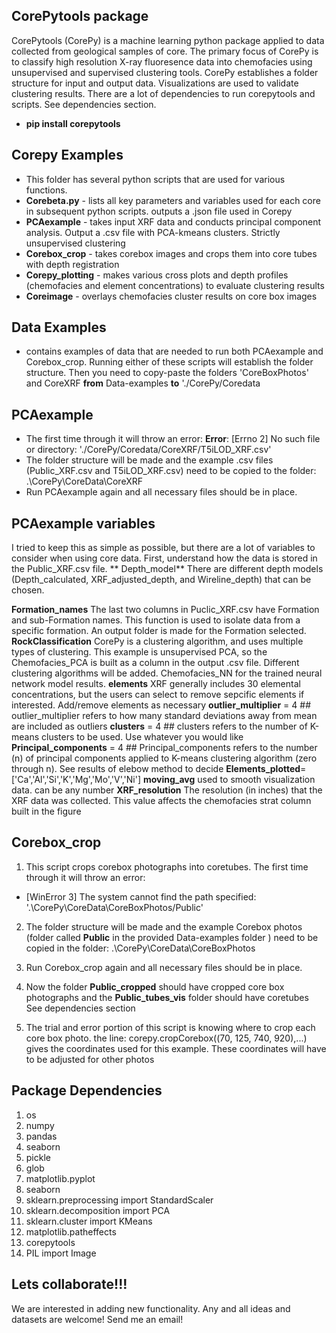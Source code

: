 ## CorePytools package
CorePytools (CorePy) is a machine learning python package applied to data collected from geological samples of core. The primary focus of CorePy is to classify high resolution 
X-ray fluoresence data into chemofacies using unsupervised and supervised clustering tools. CorePy establishes a folder structure for input and output data. Visualizations are used to validate clustering results. There are a lot of dependencies to run corepytools and scripts. See dependencies section.

- **pip install corepytools**

## Corepy Examples
- This folder has several python scripts that are used for various functions.
 - **Corebeta.py** - lists all key parameters and variables used for each core in subsequent python scripts. outputs a .json file used in Corepy  
 - **PCAexample** - takes input XRF data and conducts principal component analysis. Output a .csv file with PCA-kmeans clusters. Strictly unsupervised clustering
 - **Corebox_crop** - takes corebox images and crops them into core tubes with depth registration
 - **Corepy_plotting** - makes various cross plots and depth profiles (chemofacies and element concentrations) to evaluate clustering results
 - **Coreimage** - overlays chemofacies cluster results on core box images  

## Data Examples
- contains examples of data that are needed to run both PCAexample and Corebox_crop. Running either of these scripts will establish the folder structure. Then you need to copy-paste the folders 'CoreBoxPhotos' and CoreXRF **from** Data-examples **to** './CorePy/Coredata

## PCAexample
- The first time through it will throw an error:
 **Error**: [Errno 2] No such file or directory: './CorePy/Coredata/CoreXRF/T5iLOD_XRF.csv'
- The folder structure will be made and the example .csv files (Public_XRF.csv and T5iLOD_XRF.csv) need to be copied to the folder: .\CorePy\CoreData\CoreXRF
- Run PCAexample again and all necessary files should be in place.

## PCAexample variables
I tried to keep this as simple as possible, but there are a lot of variables to consider when using core data. First, understand how the data is stored
in the Public_XRF.csv file. 
** Depth_model** There are different depth models (Depth_calculated, XRF_adjusted_depth, and Wireline_depth) that can be chosen.

**Formation_names** The last two columns in Puclic_XRF.csv have Formation and sub-Formation names. This function is used to isolate data from a specific formation.
An output folder is made for the Formation selected.
**RockClassification** CorePy is a clustering algorithm, and uses multiple types of clustering. This example is unsupervised PCA, so the Chemofacies_PCA is built as a column in the output .csv file.
Different clustering algorithms will be added. Chemofacies_NN for the trained neural network model results.
**elements** XRF generally includes 30 elemental concentrations, but the users can select to remove sepcific elements if interested. Add/remove elements as necessary
**outlier_multiplier** = 4 ## outlier_multiplier refers to how many standard deviations away from mean are included as outliers
**clusters** = 4 ## clusters refers to the number of K-means clusters to be used. Use whatever you would like
**Principal_components** = 4 ## Principal_components refers to the number (n) of principal components applied to K-means clustering algorithm (zero through n). See results of elebow method to decide
**Elements_plotted**=['Ca','Al','Si','K','Mg','Mo','V','Ni']
**moving_avg** used to smooth visualization data. can be any number
**XRF_resolution** The resolution (in inches) that the XRF data was collected. This value affects the chemofacies strat column built in the figure

## Corebox_crop
1) This script crops corebox photographs into coretubes. The first time through it will throw an error:
 - [WinError 3] The system cannot find the path specified: '.\\CorePy\\CoreData\\CoreBoxPhotos/Public'
 
2) The folder structure will be made and the example Corebox photos (folder called **Public** in the provided Data-examples folder ) need to be copied in the folder: .\CorePy\CoreData\CoreBoxPhotos

3) Run Corebox_crop again and all necessary files should be in place.

4) Now the folder **Public_cropped** should have cropped core box photographs and the **Public_tubes_vis** folder should have coretubes 
See dependencies section

5) The trial and error portion of this script is knowing where to crop each core box photo. the line: corepy.cropCorebox((70, 125, 740, 920),...) gives the coordinates used for this example. These coordinates will have to be adjusted for other photos 

## Package Dependencies

1) os
2) numpy
3) pandas
4) seaborn
5) pickle
6) glob
7) matplotlib.pyplot
8) seaborn
9) sklearn.preprocessing import StandardScaler
10) sklearn.decomposition import PCA
11) sklearn.cluster import KMeans
12) matplotlib.patheffects
13) corepytools
14) PIL import Image

## Lets collaborate!!!
We are interested in adding new functionality. Any and all ideas and datasets are welcome! Send me an email!
